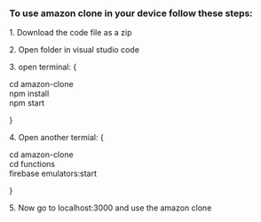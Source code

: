 <h3> To use amazon clone in your device follow these steps: </h3>
<p>1. Download the code file as a zip</p>
<p>2. Open folder in visual studio code</p>
<p>3. open terminal: {</p>
            <div> cd amazon-clone </div>
            <div> npm install </div>
            <div> npm start  </div>
 <p>}</p>
 
<p>4. Open another termial: {</p>
            <div> cd amazon-clone </div>
            <div> cd functions </div>
            <div> firebase emulators:start </div>
 <p>}</p>

<p>5. Now go to localhost:3000 and use the amazon clone</p>
